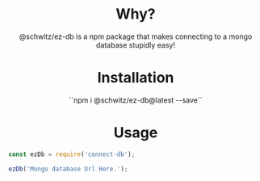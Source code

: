 <h1 align="center">Why?</h1>

<p align="center">@schwitz/ez-db is a npm package that makes connecting to a mongo database stupidly easy!</p>

<h1 align="center">Installation</h1>

<p align="center">``npm i @schwitz/ez-db@latest --save``</p>

<h1 align="center">Usage</h1>

```js
const ezDb = require('connect-db');

ezDb('Mongo database Url Here.');
```
